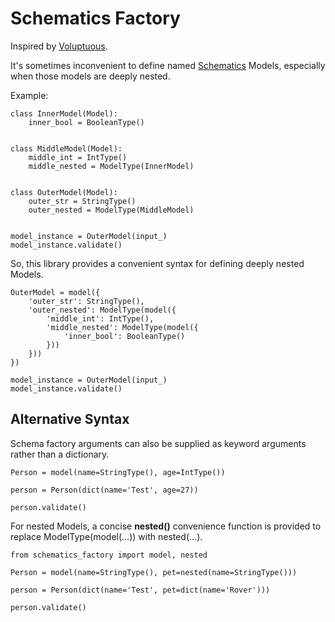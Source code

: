 Schematics Factory
==================


Inspired by [Voluptuous](https://github.com/alecthomas/voluptuous).

It's sometimes inconvenient to define
named [Schematics](https://github.com/schematics/schematics)
Models, especially when those models are deeply nested.

Example:

```
class InnerModel(Model):
    inner_bool = BooleanType()


class MiddleModel(Model):
    middle_int = IntType()
    middle_nested = ModelType(InnerModel)


class OuterModel(Model):
    outer_str = StringType()
    outer_nested = ModelType(MiddleModel)


model_instance = OuterModel(input_)
model_instance.validate()
```

So, this library provides a convenient syntax for defining
deeply nested Models.

```
OuterModel = model({
    'outer_str': StringType(),
    'outer_nested': ModelType(model({
        'middle_int': IntType(),
        'middle_nested': ModelType(model({
            'inner_bool': BooleanType()
        }))
    }))
})

model_instance = OuterModel(input_)
model_instance.validate()
```

Alternative Syntax
------------------

Schema factory arguments can also be supplied as keyword
arguments rather than a dictionary.

```
Person = model(name=StringType(), age=IntType())

person = Person(dict(name='Test', age=27))

person.validate()
```

For nested Models, a concise __nested()__ convenience function
is provided to replace ModelType(model(...)) with nested(...).

```
from schematics_factory import model, nested

Person = model(name=StringType(), pet=nested(name=StringType()))

person = Person(dict(name='Test', pet=dict(name='Rover')))

person.validate()
```
